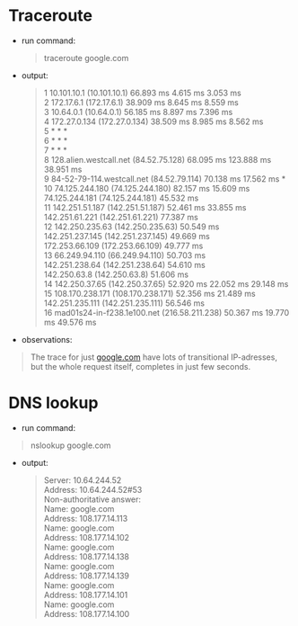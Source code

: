 # Traceroute
  * run command:
    > traceroute google.com
  * output:
    > 1  10.101.10.1 (10.101.10.1)  66.893 ms  4.615 ms  3.053 ms  
 2  172.17.6.1 (172.17.6.1)  38.909 ms  8.645 ms  8.559 ms  
 3  10.64.0.1 (10.64.0.1)  56.185 ms  8.897 ms  7.396 ms  
 4  172.27.0.134 (172.27.0.134)  38.509 ms  8.985 ms  8.562 ms  
 5  * * *  
 6  * * *  
 7  * * *  
 8  128.alien.westcall.net (84.52.75.128)  68.095 ms  123.888 ms  38.951 ms  
 9  84-52-79-114.westcall.net (84.52.79.114)  70.138 ms  17.562 ms *  
10  74.125.244.180 (74.125.244.180)  82.157 ms  15.609 ms  
    74.125.244.181 (74.125.244.181)  45.532 ms  
11  142.251.51.187 (142.251.51.187)  52.461 ms  33.855 ms  
    142.251.61.221 (142.251.61.221)  77.387 ms  
12  142.250.235.63 (142.250.235.63)  50.549 ms  
    142.251.237.145 (142.251.237.145)  49.669 ms  
    172.253.66.109 (172.253.66.109)  49.777 ms  
13  66.249.94.110 (66.249.94.110)  50.703 ms  
    142.251.238.64 (142.251.238.64)  54.610 ms  
    142.250.63.8 (142.250.63.8)  51.606 ms  
14  142.250.37.65 (142.250.37.65)  52.920 ms  22.052 ms  29.148 ms  
15  108.170.238.171 (108.170.238.171)  52.356 ms  21.489 ms  
    142.251.235.111 (142.251.235.111)  56.546 ms  
16  mad01s24-in-f238.1e100.net (216.58.211.238)  50.367 ms  19.770 ms  49.576 ms  
  * observations:
  > The trace for just [google.com](https://www.google.com/) have lots of transitional IP-adresses, but the whole request itself, completes in just few seconds.
# DNS lookup
  * run command:
  > nslookup google.com
  * output:
    > Server:		10.64.244.52  
Address:	10.64.244.52#53  
Non-authoritative answer:  
Name:	google.com  
Address: 108.177.14.113  
Name:	google.com  
Address: 108.177.14.102  
Name:	google.com  
Address: 108.177.14.138  
Name:	google.com  
Address: 108.177.14.139  
Name:	google.com  
Address: 108.177.14.101  
Name:	google.com  
Address: 108.177.14.100  
